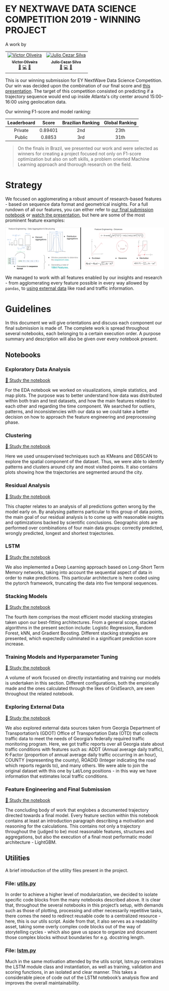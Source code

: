 # EY NEXTWAVE DATA SCIENCE COMPETITION 2019 - WINNING PROJECT

A work by
<table>
<tr>
<td align="center">
<a href="https://www.linkedin.com/in/victor-oliveira-b0634449/"><img src="https://avatars.githubusercontent.com/u/32197310?v=3" style="border-radius:" width="100px;" alt="Victor Oliveira"/><br />
<sub><b>Victor Oliveira</b></a><br />
<a href="https://github.com/jcezarms/ey-geolock/tree/master/references" title="Research">📑</a> <a href="https://github.com/jcezarms/ey-geolock/commits?author=vtoliveira" title="Code">💻</a> <a href="https://github.com/jcezarms/ey-geolock/commits?author=vtoliveira" title="Documentation">📖</a></td>
<td align="center">
<a href="https://www.linkedin.com/in/julio-cms/"><img src="https://avatars.githubusercontent.com/u/25608481?v=3" style="border-radius:" width="100px;" alt="Julio Cezar Silva"/><br />
<sub><b>Julio Cezar Silva</b></a><br />
<a href="https://github.com/jcezarms/ey-geolock/tree/master/references" title="Research">📑</a> <a href="https://github.com/jcezarms/ey-geolock/commits?author=jcezarms" title="Code">💻</a> <a href="https://github.com/jcezarms/ey-geolock/commits?author=jcezarms" title="Documentation">📖</a></td>
</tr>
</table>

This is our winning submission for EY NextWave Data Science Competition. Our win was decided upon the combination of our final score and [this presentation](LINK). The target of this competition consisted on predicting if a trajectory sequence would end up inside Atlanta's city center around 15:00-16:00 using geolocation data.

Our winning F1-score and model ranking:

| Leaderboard | Score | Brazilian Ranking | Global Ranking |
|      :---:      |      :---:      |     :---:      |     :---:      |
| Private | 0.89401  | 2nd | 23th |
| Public | 0.8853  | 3rd | 31th |

> On the finals in Brazil, we presented our work and were selected as winners for creating a project focused not only on F1-score optimization but also on soft skills, a problem oriented Machine Learning approach and thorough research on the field.

# Strategy
We focused on agglomerating a robust amount of research-based features - based on sequence data format and geometrical insights. For a full rundown of all our features, you can either refer to [our final submission notebook](./notebooks/08_final_submission.ipynb) or [watch the presentation](LINK), but here are some of the most prominent feature examples:

![Sequence format and distances](./reports/figures/formatting_and_sequences.PNG)

We managed to work with all features enabled by our insights and research - from agglomerating every feature possible in every way allowed by `pandas`, to [using external data](https://github.com/jcezarms/ey-nextwave-competition/tree/master/data/external) like road and traffic information.

# Guidelines

In this document we will give orientations and discuss each component our final submission is made of. The complete work is spread throughout several notebooks, each belonging to a certain execution order. A purpose summary and description will also be given over every notebook present.

## Notebooks

### Exploratory Data Analysis

[🔗 Study the notebook](./notebooks/01_extensive_exploratory_data_analysis.ipynb)

For the EDA notebook we worked on visualizations, simple statistics, and map plots. The purpose was to better understand how data was distributed within both train and test datasets, and how the main features related to each other and regarding the time component. We searched for outliers, patterns, and inconsistencies with our data so we could take a better decision on how to approach the feature engineering and preprocessing phase.

### Clustering

[🔗 Study the notebook](./notebooks/02_clustering.ipynb)

Here we used unsupervised techniques such as KMeans and DBSCAN to explore the spatial component of the dataset. Thus, we were able to identify patterns and clusters around city and most visited points. It also contains plots showing how the trajectories are segmented around the city.

### Residual Analysis

[🔗 Study the notebook](./notebooks/03_residual_learning.ipynb)

This chapter relates to an analysis of all predictions gotten wrong by the model early on. By analysing patterns particular to this group of data points, the main goal of our residual analysis is to come up with reasonable insights and optimizations backed by scientific conclusions. Geographic plots are performed over combinations of four main data groups: correctly predicted, wrongly predicted, longest and shortest trajectories.
 
### LSTM

[🔗 Study the notebook](./notebooks/04_lstm.ipynb)

We also implemented a Deep Learning approach based on Long-Short Term Memory networks, taking into account the sequential aspect of data in order to make predictions. This particular architecture is here coded using the pytorch framework, truncating the data into five temporal sequences.

### Stacking Models

[🔗 Study the notebook](./notebooks/05_stacking_ensembling_voting_techniques.ipynb)

The fourth item comprises the most efficient model stacking strategies taken upon our best-fitting architectures. From a general scope, stacked algorithms in the present section include: Logistic Regression, Random Forest, kNN, and Gradient Boosting. Different stacking strategies are presented, which expectedly culminated in a significant prediction score increase.

### Training Models and Hyperparameter Tuning

[🔗 Study the notebook](./notebooks/06_training_classification_models.ipynb)

A volume of work focused on directly instantiating and training our models is undertaken in this section. Different configurations, both the empirically made and the ones calculated through the likes of GridSearch, are seen throughout the related notebook.

### Exploring External Data

[🔗 Study the notebook](./notebooks/07_exploring_external_data.ipynb)

We also explored external data sources taken from Georgia Department of Transportation’s (GDOT) Office of Transportation Data (OTD) that collects traffic data to meet the needs of Georgia’s federally required traffic monitoring program. Here, we got traffic reports over all Georgia state about traffic conditions with features such as:  ADDT (Annual average daily traffic), K-Factor (proportion of annual average daily traffic occurring in an hour), COUNTY (representing the county), ROADID (Integer indicating the road which reports regards to), and many others. We were able to join the original dataset with this one by Lat/Long positions - in this way we have information that estimates local traffic conditions.
 
### Feature Engineering and Final Submission

[🔗 Study the notebook](./notebooks/08_final_submission.ipynb)

The concluding body of work that englobes a documented trajectory directed towards a final model. Every feature section within this notebook contains at least an introduction paragraph describing a motivation and reasoning for the calculations. This contains not only a trajectory throughout the (judged to be) most reasonable features, structures and aggregations, but also the execution of a final most performatic model architecture - LightGBM.

## Utilities

A brief introduction of the utility files present in the project.

### File: [utils.py](./src/utils.py)

In order to achieve a higher level of modularization, we decided to isolate specific code blocks from the many notebooks described above. It is clear that, throughout the several notebooks in this project’s setup, with demands such as those of plotting, processing and other necessarily repetitive tasks, there comes the need to redirect reusable code to a centralized resource - here, this is our utils script. Aside from that, it also serves as a readability asset, taking some overly complex code blocks out of the way of storytelling cycles - which also gave us space to organize and document those complex blocks without boundaries for e.g. docstring length.

### File: [lstm.py](./src/lstm.py)

Much in the same motivation attended by the utils script, lstm.py centralizes the LSTM module class and instantiation, as well as training, validation and scoring functions, in an isolated and clear manner. This takes a considerable piece of code out of the LSTM notebook’s analysis flow and improves the overall maintainability.
